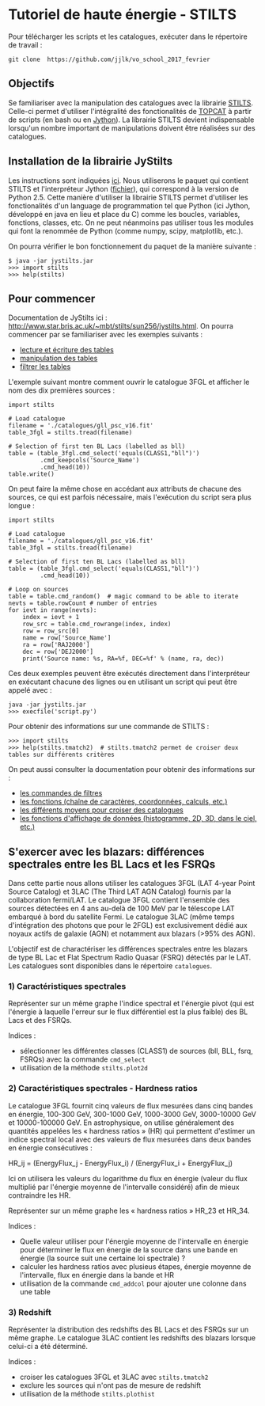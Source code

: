 # Tutoriel de haute énergie - STILTS

Pour télécharger les scripts et les catalogues, exécuter dans le répertoire de travail : 

```git clone  https://github.com/jjlk/vo_school_2017_fevrier```

## Objectifs
Se familiariser avec la manipulation des catalogues avec la librairie
[STILTS](http://www.star.bris.ac.uk/~mbt/stilts/). Celle-ci permet 
d'utiliser l'intégralité des fonctionalités de 
[TOPCAT](http://www.star.bris.ac.uk/~mbt/topcat/) à partir de scripts
(en bash ou en [Jython](http://www.jython.org/)).
La librairie STILTS devient indispensable lorsqu'un nombre important
de manipulations doivent être réalisées sur des catalogues.

## Installation de la librairie JyStilts
Les instructions sont indiquées [ici](http://www.star.bris.ac.uk/~mbt/stilts/#install).
Nous utiliserons le paquet qui contient STILTS et l'interpréteur Jython
([fichier](http://www.star.bris.ac.uk/~mbt/stilts/jystilts.jar)), qui correspond 
à la version de Python 2.5. 
Cette manière d'utiliser la librairie STILTS permet d'utiliser les fonctionalités
d'un language de programmation tel que Python (ici Jython, développé en java en lieu 
et place du C) comme les boucles, variables, fonctions, classes, etc.
On ne peut néanmoins pas utiliser tous les modules qui font la renommée
de Python (comme numpy, scipy, matplotlib, etc.).

On pourra vérifier le bon fonctionnement du paquet de la manière suivante : 
```
$ java -jar jystilts.jar 
>>> import stilts
>>> help(stilts)
```
## Pour commencer
Documentation de JyStilts ici : http://www.star.bris.ac.uk/~mbt/stilts/sun256/jystilts.html.
On pourra commencer par se familiariser avec les exemples suivants :
 - [lecture et écriture des tables](http://www.star.bris.ac.uk/~mbt/stilts/sun256/sec4.2.html)
 - [manipulation des tables](http://www.star.bris.ac.uk/~mbt/stilts/sun256/jytable.html)
 - [filtrer les tables](http://www.star.bris.ac.uk/~mbt/stilts/sun256/jyfilter.html)

L'exemple suivant montre comment ouvrir le catalogue 3FGL et afficher le nom 
des dix premières sources :
```
import stilts

# Load catalogue
filename = './catalogues/gll_psc_v16.fit'
table_3fgl = stilts.tread(filename)

# Selection of first ten BL Lacs (labelled as bll)
table = (table_3fgl.cmd_select('equals(CLASS1,"bll")')
         .cmd_keepcols('Source_Name')
         .cmd_head(10))
table.write()
```
On peut faire la même chose en accédant aux attributs de chacune des sources, ce qui
est parfois nécessaire, mais l'exécution du script sera plus longue :
```
import stilts

# Load catalogue
filename = './catalogues/gll_psc_v16.fit'
table_3fgl = stilts.tread(filename)

# Selection of first ten BL Lacs (labelled as bll)
table = (table_3fgl.cmd_select('equals(CLASS1,"bll")')
         .cmd_head(10))

# Loop on sources
table = table.cmd_random()  # magic command to be able to iterate
nevts = table.rowCount # number of entries
for ievt in range(nevts):
    index = ievt + 1
    row_src = table.cmd_rowrange(index, index)
    row = row_src[0]
    name = row['Source_Name']
    ra = row['RAJ2000']
    dec = row['DEJ2000']
    print('Source name: %s, RA=%f, DEC=%f' % (name, ra, dec))
```
Ces deux exemples peuvent être exécutés directement dans l'interpréteur en exécutant chacune des lignes
ou en utilisant un script qui peut être appelé avec :
```
java -jar jystilts.jar 
>>> execfile('script.py')
```
Pour obtenir des informations sur une commande de STILTS :
```
>>> import stilts
>>> help(stilts.tmatch2)  # stilts.tmatch2 permet de croiser deux tables sur différents critères
```
On peut aussi consulter la documentation pour obtenir des informations sur :
 - [les commandes de filtres](http://www.star.bris.ac.uk/~mbt/stilts/sun256/filterSteps.html)
 - [les fonctions (chaîne de caractères, coordonnées, calculs, etc.)](http://www.star.bris.ac.uk/~mbt/stilts/sun256/staticMethods.html)
 - [les différents moyens pour croiser des catalogues](http://www.star.bris.ac.uk/~mbt/stilts/sun256/match.html)
 - [les fonctions d'affichage de données (histogramme, 2D, 3D, dans le ciel, etc.)](http://www.star.bris.ac.uk/~mbt/stilts/sun256/plot2.html)
 
## S'exercer avec les blazars: différences spectrales entre les BL Lacs et les FSRQs
Dans cette partie nous allons utiliser les catalogues 3FGL (LAT 4-year Point Source Catalog) 
et 3LAC (The Third LAT AGN Catalog) fournis par la collaboration fermi/LAT.
Le catalogue 3FGL contient l'ensemble des sources détectées en 4 ans au-delà de 100 MeV par le télescope LAT 
embarqué à bord du satellite Fermi. Le catalogue 3LAC (même temps d'intégration des photons que pour le 2FGL) 
est exclusivement dédié aux noyaux actifs de galaxie (AGN) et notamment aux blazars (>95% des AGN).
 
L'objectif est de charactériser les différences spectrales entre les blazars de type BL Lac et Flat
Spectrum Radio Quasar (FSRQ) détectés par le LAT. Les catalogues sont disponibles dans le répertoire
`catalogues`.
 
### 1) Caractéristiques spectrales
Représenter sur un même graphe l'indice spectral et l'énergie pivot (qui est l'énergie à laquelle 
l'erreur sur le flux différentiel est la plus faible) des BL Lacs et des FSRQs.

Indices : 
 - sélectionner les différentes classes (CLASS1) de sources (bll, BLL, fsrq, FSRQs) avec la commande `cmd_select`
 - utilisation de la méthode `stilts.plot2d`
  
### 2) Caractéristiques spectrales - Hardness ratios
Le catalogue 3FGL fournit cinq valeurs de flux mesurées dans cinq bandes en énergie, 100-300 GeV, 300-1000 GeV, 
1000-3000 GeV, 3000-10000 GeV et 10000-100000 GeV.
En astrophysique, on utilise généralement des quantités appelées les « hardness ratios » (HR) qui permettent
d'estimer un indice spectral local avec des valeurs de flux mesurées dans deux bandes en énergie consécutives :

HR_ij = (EnergyFlux_j - EnergyFlux_i) / (EnergyFlux_i + EnergyFlux_j)

Ici on utilisera les valeurs du logarithme du flux en énergie (valeur du flux multiplié par l'énergie moyenne de l'intervalle
considéré) afin de mieux contraindre les HR.

Représenter sur un même graphe les « hardness ratios » HR_23 et HR_34.

Indices : 
 - Quelle valeur utiliser pour l'énergie moyenne de l'intervalle en énergie pour déterminer le 
 flux en énergie de la source dans une bande en énergie (la source suit une certaine loi spectrale) ?
 - calculer les hardness ratios avec plusieus étapes, énergie moyenne de l'intervalle, flux en énergie dans la bande et HR
 - utilisation de la commande `cmd_addcol` pour ajouter une colonne dans une table

### 3) Redshift
Représenter la distribution des redshifts des BL Lacs et des FSRQs sur un même graphe. Le catalogue 3LAC 
contient les redshifts des blazars lorsque celui-ci a été déterminé.

Indices : 
 - croiser les catalogues 3FGL et 3LAC avec `stilts.tmatch2`
 - exclure les sources qui n'ont pas de mesure de redshift
 - utilisation de la méthode `stilts.plothist`
